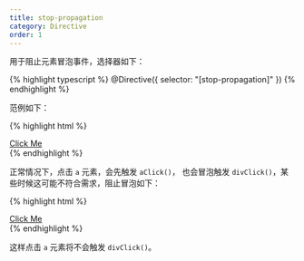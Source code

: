 ```yaml
---
title: stop-propagation
category: Directive
order: 1
---
```


用于阻止元素冒泡事件，选择器如下：

{% highlight typescript %}
@Directive({
  selector: "[stop-propagation]"
})
{% endhighlight %}

 范例如下：

{% highlight html %}
 <div (click)="divClick()">
  <a href="javascript:void(0)" (click)="aClick()">Click Me</a>
</div>
{% endhighlight %}

正常情况下，点击 `a` 元素，会先触发 `aClick()`， 也会冒泡触发 `divClick()`，某些时候这可能不符合需求，阻止冒泡如下：

{% highlight html %}
 <div (click)="divClick()">
  <a href="javascript:void(0)" (click)="aClick()" stop-propagation>Click Me</a>
</div>
{% endhighlight %}

这样点击 `a` 元素将不会触发 `divClick()`。
